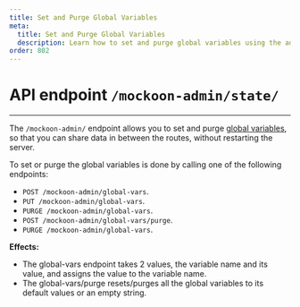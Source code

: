 ```yaml
---
title: Set and Purge Global Variables
meta:
  title: Set and Purge Global Variables
  description: Learn how to set and purge global variables using the admin API
order: 802
---
```


# API endpoint `/mockoon-admin/state/`

---

The `/mockoon-admin/` endpoint allows you to set and purge [global variables](docs:latest/variables/global-variables/), so that you can share data in between the routes, without restarting the server.

To set or purge the global variables is done by calling one of the following endpoints:

- `POST /mockoon-admin/global-vars`.
- `PUT /mockoon-admin/global-vars`.
- `PURGE /mockoon-admin/global-vars`.
- `POST /mockoon-admin/global-vars/purge`.
- `PURGE /mockoon-admin/global-vars`.

**Effects:**

- The global-vars endpoint takes 2 values, the variable name and its value, and assigns the value to the variable name.
- The global-vars/purge resets/purges all the global variables to its default values or an empty string.
